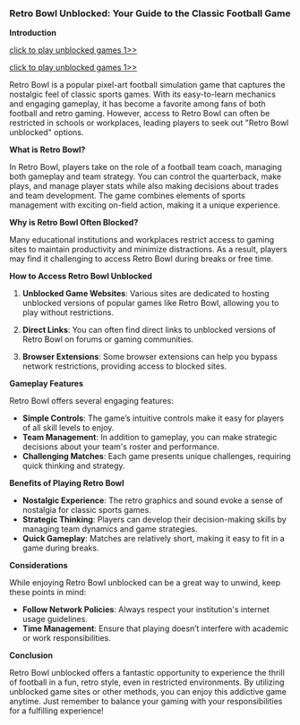 ### Retro Bowl Unblocked: Your Guide to the Classic Football Game

**Introduction**

<a href="https://lesson1.club/play/" title="unblocked games">click to play unblocked games 1>> </a>

<a href="https://classroom1.space/" title="unblocked games">click to play unblocked games 1>></a>



Retro Bowl is a popular pixel-art football simulation game that captures the nostalgic feel of classic sports games. With its easy-to-learn mechanics and engaging gameplay, it has become a favorite among fans of both football and retro gaming. However, access to Retro Bowl can often be restricted in schools or workplaces, leading players to seek out "Retro Bowl unblocked" options.

**What is Retro Bowl?**

In Retro Bowl, players take on the role of a football team coach, managing both gameplay and team strategy. You can control the quarterback, make plays, and manage player stats while also making decisions about trades and team development. The game combines elements of sports management with exciting on-field action, making it a unique experience.

**Why is Retro Bowl Often Blocked?**

Many educational institutions and workplaces restrict access to gaming sites to maintain productivity and minimize distractions. As a result, players may find it challenging to access Retro Bowl during breaks or free time.

**How to Access Retro Bowl Unblocked**

1. **Unblocked Game Websites**: Various sites are dedicated to hosting unblocked versions of popular games like Retro Bowl, allowing you to play without restrictions.

2. **Direct Links**: You can often find direct links to unblocked versions of Retro Bowl on forums or gaming communities.

3. **Browser Extensions**: Some browser extensions can help you bypass network restrictions, providing access to blocked sites.

**Gameplay Features**

Retro Bowl offers several engaging features:

- **Simple Controls**: The game’s intuitive controls make it easy for players of all skill levels to enjoy.
- **Team Management**: In addition to gameplay, you can make strategic decisions about your team's roster and performance.
- **Challenging Matches**: Each game presents unique challenges, requiring quick thinking and strategy.

**Benefits of Playing Retro Bowl**

- **Nostalgic Experience**: The retro graphics and sound evoke a sense of nostalgia for classic sports games.
- **Strategic Thinking**: Players can develop their decision-making skills by managing team dynamics and game strategies.
- **Quick Gameplay**: Matches are relatively short, making it easy to fit in a game during breaks.

**Considerations**

While enjoying Retro Bowl unblocked can be a great way to unwind, keep these points in mind:

- **Follow Network Policies**: Always respect your institution's internet usage guidelines.
- **Time Management**: Ensure that playing doesn’t interfere with academic or work responsibilities.

**Conclusion**

Retro Bowl unblocked offers a fantastic opportunity to experience the thrill of football in a fun, retro style, even in restricted environments. By utilizing unblocked game sites or other methods, you can enjoy this addictive game anytime. Just remember to balance your gaming with your responsibilities for a fulfilling experience!